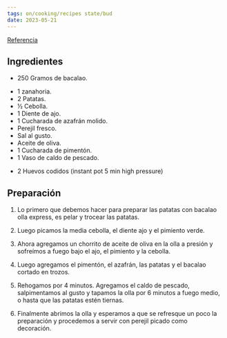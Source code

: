 ```yaml
---
tags: on/cooking/recipes state/bud
date: 2023-05-21
---
```


[Referencia](https://ollaexpressapresion.com/patatas-con-bacalao/)

## Ingredientes

* 250 Gramos de bacalao.
-   1 zanahoria.  
-   2 Patatas.
-   ½ Cebolla. 
-   1 Diente de ajo.
-   1 Cucharada de azafrán molido.
-   Perejil fresco.
-   Sal al gusto.
-   Aceite de oliva. 
-   1 Cucharada de pimentón.
-   1 Vaso de caldo de pescado.
*   2 Huevos codidos (instant pot 5 min high pressure)

## Preparación

1. Lo primero que debemos hacer para preparar las patatas con bacalao olla express, es pelar y trocear las patatas. 

2. Luego picamos la media cebolla, el diente ajo y el pimiento verde. 

3. Ahora agregamos un chorrito de aceite de oliva en la olla a presión y sofreímos a fuego bajo el ajo, el pimiento y la cebolla. 

4. Luego agregamos el pimentón, el azafrán, las patatas y el bacalao cortado en trozos.  

5. Rehogamos por 4 minutos. Agregamos el caldo de pescado, salpimentamos al gusto y tapamos la olla por 6 minutos a fuego medio, o hasta que las patatas estén tiernas. 

6. Finalmente abrimos la olla y esperamos a que se refresque un poco la preparación y procedemos a servir con perejil picado como decoración.  